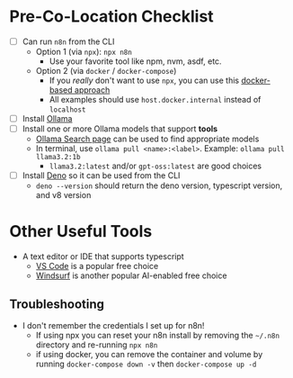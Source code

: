 # Pre-Co-Location Checklist

- [ ] Can run `n8n` from the CLI
  - Option 1 (via `npx`): `npx n8n`
    - Use your favorite tool like npm, nvm, asdf, etc.
  - Option 2 (via `docker` / `docker-compose`)
    - If you _really_ don't want to use `npx`, you can use this
      [docker-based approach](https://github.com/fritogotlayed/n8n-playground)
    - All examples should use `host.docker.internal` instead of `localhost`
- [ ] Install [Ollama](https://ollama.com/download)
- [ ] Install one or more Ollama models that support **tools**
  - [Ollama Search page](https://ollama.com/search?c=tools) can be used to find appropriate models
  - In terminal, use `ollama pull <name>:<label>`. Example: `ollama pull llama3.2:1b`
    - `llama3.2:latest` and/or `gpt-oss:latest` are good choices
- [ ] Install [Deno](https://deno.com/) so it can be used from the CLI
  - `deno --version` should return the deno version, typescript version, and v8 version

# Other Useful Tools

- A text editor or IDE that supports typescript
  - [VS Code](https://code.visualstudio.com/) is a popular free choice
  - [Windsurf](https://windsurf.com/download) is another popular AI-enabled free choice

## Troubleshooting

- I don't remember the credentials I set up for n8n!
  - If using npx you can reset your n8n install by removing the `~/.n8n` directory and re-running `npx n8n`
  - if using docker, you can remove the container and volume by running `docker-compose down -v` then
    `docker-compose up -d`
